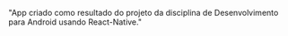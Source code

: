"App criado como resultado do projeto da disciplina de Desenvolvimento para Android usando React-Native."